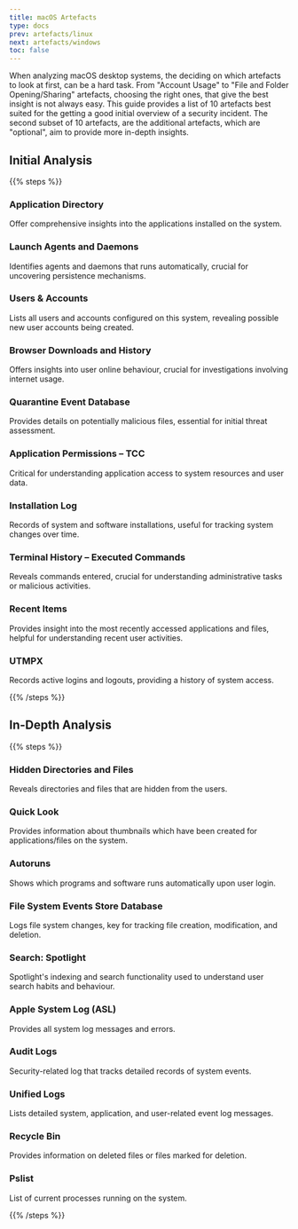 ```yaml
---
title: macOS Artefacts
type: docs
prev: artefacts/linux
next: artefacts/windows
toc: false
---
```


When analyzing macOS desktop systems, the deciding on which artefacts to look at first, can be a hard task. From "Account Usage" to "File and Folder Opening/Sharing" artefacts, choosing the right ones, that give the best insight is not always easy. This guide provides a list of 10 artefacts best suited for the getting a good initial overview of a security incident. The second subset of 10 artefacts, are the additional artefacts, which are "optional", aim to provide more in-depth insights.

## Initial Analysis

{{% steps %}}

### Application Directory

Offer comprehensive insights into the applications installed on the system.

### Launch Agents and Daemons

Identifies agents and daemons that runs automatically, crucial for uncovering persistence mechanisms.

### Users & Accounts

Lists all users and accounts configured on this system, revealing possible new user accounts being created.

### Browser Downloads and History

Offers insights into user online behaviour, crucial for investigations involving internet usage.

### Quarantine Event Database

Provides details on potentially malicious files, essential for initial threat assessment.

### Application Permissions – TCC

Critical for understanding application access to system resources and user data.

### Installation Log

Records of system and software installations, useful for tracking system changes over time.

### Terminal History – Executed Commands

Reveals commands entered, crucial for understanding administrative tasks or malicious activities.

### Recent Items

Provides insight into the most recently accessed applications and files, helpful for understanding recent user activities.

### UTMPX

Records active logins and logouts, providing a history of system access.

{{% /steps %}}



## In-Depth Analysis

{{% steps %}}

### Hidden Directories and Files

Reveals directories and files that are hidden from the users.

### Quick Look

Provides information about thumbnails which have been created for applications/files on the system.

### Autoruns

Shows which programs and software runs automatically upon user login.

### File System Events Store Database

Logs file system changes, key for tracking file creation, modification, and deletion.

### Search: Spotlight

Spotlight's indexing and search functionality used to understand user search habits and behaviour.

### Apple System Log (ASL)

Provides all system log messages and errors.

### Audit Logs

Security-related log that tracks detailed records of system events.

### Unified Logs

Lists detailed system, application, and user-related event log messages.

### Recycle Bin

Provides information on deleted files or files marked for deletion.

### Pslist

List of current processes running on the system.

{{% /steps %}}
